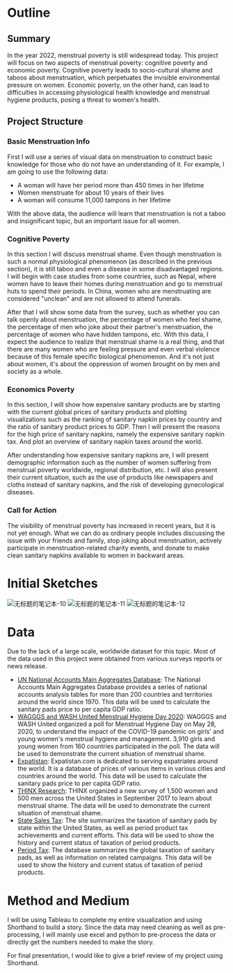 # Outline
## Summary
In the year 2022, menstrual poverty is still widespread today. This project will focus on two aspects of menstrual poverty: cognitive poverty and economic poverty. Cognitive poverty leads to socio-cultural shame and taboos about menstruation, which perpetuates the invisible environmental pressure on women. Economic poverty, on the other hand, can lead to difficulties in accessing physiological health knowledge and menstrual hygiene products, posing a threat to women's health.

## Project Structure
### Basic Menstruation Info
First I will use a series of visual data on menstruation to construct basic knowledge for those who do not have an understanding of it. For example, I am going to use the following data:
- A woman will have her period more than 450 times in her lifetime
- Women menstruate for about 10 years of their lives
- A woman will consume 11,000 tampons in her lifetime

With the above data, the audience will learn that menstruation is not a taboo and insignificant topic, but an important issue for all women.

### Cognitive Poverty
In this section I will discuss menstrual shame. Even though menstruation is such a normal physiological phenomenon (as described in the previous section), it is still taboo and even a disease in some disadvantaged regions. 
I will begin with case studies from some countries, such as Nepal, where women have to leave their homes during menstruation and go to menstrual huts to spend their periods. In China, women who are menstruating are considered "unclean" and are not allowed to attend funerals.

After that I will show some data from the survey, such as whether you can talk openly about menstruation, the percentage of women who feel shame, the percentage of men who joke about their partner's menstruation, the percentage of women who have hidden tampons, etc. With this data, I expect the audience to realize that menstrual shame is a real thing, and that there are many women who are feeling pressure and even verbal violence because of this female specific biological phenomenon. And it's not just about women, it's about the oppression of women brought on by men and society as a whole.

### Economics Poverty
In this section, I will show how expensive sanitary products are by starting with the current global prices of sanitary products and plotting visualizations such as the ranking of sanitary napkin prices by country and the ratio of sanitary product prices to GDP. Then I will present the reasons for the high price of sanitary napkins, namely the expensive sanitary napkin tax. And plot an overview of sanitary napkin taxes around the world.

After understanding how expensive sanitary napkins are, I will present demographic information such as the number of women suffering from menstrual poverty worldwide, regional distribution, etc. I will also present their current situation, such as the use of products like newspapers and cloths instead of sanitary napkins, and the risk of developing gynecological diseases.

### Call for Action
The visibility of menstrual poverty has increased in recent years, but it is not yet enough. What we can do as ordinary people includes discussing the issue with your friends and family, stop joking about menstruation, actively participate in menstruation-related charity events, and donate to make clean sanitary napkins available to women in backward areas.

# Initial Sketches
![无标题的笔记本-10](https://user-images.githubusercontent.com/100179117/203637237-bbdcd531-7201-4ffb-962d-6347421ad90d.jpg)
![无标题的笔记本-11](https://user-images.githubusercontent.com/100179117/203637251-5713de0d-edb0-4daf-8cc9-c01fb0a86e8e.jpg)
![无标题的笔记本-12](https://user-images.githubusercontent.com/100179117/203637445-c5c3212b-58aa-4db4-8149-c4fa114fdc77.jpg)

# Data
Due to the lack of a large scale, worldwide dataset for this topic. Most of the data used in this project were obtained from various surveys reports or news release.
- [UN National Accounts Main Aggregates Database](https://unstats.un.org/unsd/snaama/Index): The National Accounts Main Aggregates Database provides a series of national accounts analysis tables for more than 200 countries and territories around the world since 1970. This data will be used to calculate the sanitary pads price to per capita GDP ratio.
- [WAGGGS and WASH United Menstrual Hygiene Day 2020](https://ureport.in/opinion/4258/): WAGGGS and WASH United organized a poll for Menstrual Hygiene Day on May 28, 2020, to understand the impact of the COVID-19 pandemic on girls' and young women's menstrual hygiene and management. 3,910 girls and young women from 160 countries participated in the poll. The data will be used to demonstrate the current situation of menstrual shame.
- [Expatistan](https://www.expatistan.com/): Expatistan.com is dedicated to serving expatriates around the world. It is a database of prices of various items in various cities and countries around the world. This data will be used to calculate the sanitary pads price to per capita GDP ratio.
- [THINX Research](https://www.thinx.com/?utm_source=pepperjam&utm_medium=paid%7Caffiliate&utm_campaign=thinx%7Call%7Cpro%7Cconversions%7Cna&utm_term=120661&clickId=4182385779&utm_content=8-11395): THINX organized a new survey of 1,500 women and 500 men across the United States in September 2017 to learn about menstrual shame. The data will be used to demonstrate the current situation of menstrual shame.
- [State Sales Tax](https://allianceforperiodsupplies.org/tampon-tax/): The site summarizes the taxation of sanitary pads by state within the United States, as well as period product tax achievements and current efforts. This data will be used to show the history and current status of taxation of period products.
- [Period Tax](https://periodtax.org/map.html): The database summarizes the global taxation of sanitary pads, as well as information on related campaigns. This data will be used to show the history and current status of taxation of period products.

# Method and Medium
I will be using Tableau to complete my entire visualization and using Shorthand to build a story. Since the data may need cleaning as well as pre-processing, I will mainly use excel and python to pre-process the data or directly get the numbers needed to make the story.

For final presentation, I would like to give a brief review of my project using Shorthand.
